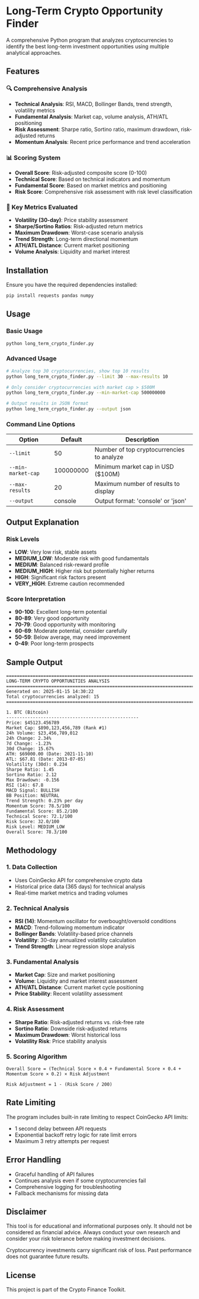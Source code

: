 # Long-Term Crypto Opportunity Finder

A comprehensive Python program that analyzes cryptocurrencies to identify the best long-term investment opportunities using multiple analytical approaches.

## Features

### 🔍 Comprehensive Analysis
- **Technical Analysis**: RSI, MACD, Bollinger Bands, trend strength, volatility metrics
- **Fundamental Analysis**: Market cap, volume analysis, ATH/ATL positioning
- **Risk Assessment**: Sharpe ratio, Sortino ratio, maximum drawdown, risk-adjusted returns
- **Momentum Analysis**: Recent price performance and trend acceleration

### 📊 Scoring System
- **Overall Score**: Risk-adjusted composite score (0-100)
- **Technical Score**: Based on technical indicators and momentum
- **Fundamental Score**: Based on market metrics and positioning
- **Risk Score**: Comprehensive risk assessment with risk level classification

### 🎯 Key Metrics Evaluated
- **Volatility (30-day)**: Price stability assessment
- **Sharpe/Sortino Ratios**: Risk-adjusted return metrics
- **Maximum Drawdown**: Worst-case scenario analysis
- **Trend Strength**: Long-term directional momentum
- **ATH/ATL Distance**: Current market positioning
- **Volume Analysis**: Liquidity and market interest

## Installation

Ensure you have the required dependencies installed:

```bash
pip install requests pandas numpy
```

## Usage

### Basic Usage
```bash
python long_term_crypto_finder.py
```

### Advanced Usage
```bash
# Analyze top 30 cryptocurrencies, show top 10 results
python long_term_crypto_finder.py --limit 30 --max-results 10

# Only consider cryptocurrencies with market cap > $500M
python long_term_crypto_finder.py --min-market-cap 500000000

# Output results in JSON format
python long_term_crypto_finder.py --output json
```

### Command Line Options

| Option | Default | Description |
|--------|---------|-------------|
| `--limit` | 50 | Number of top cryptocurrencies to analyze |
| `--min-market-cap` | 100000000 | Minimum market cap in USD ($100M) |
| `--max-results` | 20 | Maximum number of results to display |
| `--output` | console | Output format: 'console' or 'json' |

## Output Explanation

### Risk Levels
- **LOW**: Very low risk, stable assets
- **MEDIUM_LOW**: Moderate risk with good fundamentals
- **MEDIUM**: Balanced risk-reward profile
- **MEDIUM_HIGH**: Higher risk but potentially higher returns
- **HIGH**: Significant risk factors present
- **VERY_HIGH**: Extreme caution recommended

### Score Interpretation
- **90-100**: Excellent long-term potential
- **80-89**: Very good opportunity
- **70-79**: Good opportunity with monitoring
- **60-69**: Moderate potential, consider carefully
- **50-59**: Below average, may need improvement
- **0-49**: Poor long-term prospects

## Sample Output

```
================================================================================
LONG-TERM CRYPTO OPPORTUNITIES ANALYSIS
================================================================================
Generated on: 2025-01-15 14:30:22
Total cryptocurrencies analyzed: 15
================================================================================

1. BTC (Bitcoin)
--------------------------------------------------
Price: $45123.456789
Market Cap: $890,123,456,789 (Rank #1)
24h Volume: $23,456,789,012
24h Change: 2.34%
7d Change: -1.23%
30d Change: 15.67%
ATH: $69000.00 (Date: 2021-11-10)
ATL: $67.81 (Date: 2013-07-05)
Volatility (30d): 0.234
Sharpe Ratio: 1.45
Sortino Ratio: 2.12
Max Drawdown: -0.156
RSI (14): 67.8
MACD Signal: BULLISH
BB Position: NEUTRAL
Trend Strength: 0.23% per day
Momentum Score: 78.5/100
Fundamental Score: 85.2/100
Technical Score: 72.1/100
Risk Score: 32.0/100
Risk Level: MEDIUM_LOW
Overall Score: 78.3/100
```

## Methodology

### 1. Data Collection
- Uses CoinGecko API for comprehensive crypto data
- Historical price data (365 days) for technical analysis
- Real-time market metrics and trading volumes

### 2. Technical Analysis
- **RSI (14)**: Momentum oscillator for overbought/oversold conditions
- **MACD**: Trend-following momentum indicator
- **Bollinger Bands**: Volatility-based price channels
- **Volatility**: 30-day annualized volatility calculation
- **Trend Strength**: Linear regression slope analysis

### 3. Fundamental Analysis
- **Market Cap**: Size and market positioning
- **Volume**: Liquidity and market interest assessment
- **ATH/ATL Distance**: Current market cycle positioning
- **Price Stability**: Recent volatility assessment

### 4. Risk Assessment
- **Sharpe Ratio**: Risk-adjusted returns vs. risk-free rate
- **Sortino Ratio**: Downside risk-adjusted returns
- **Maximum Drawdown**: Worst historical loss
- **Volatility Risk**: Price stability analysis

### 5. Scoring Algorithm
```
Overall Score = (Technical Score × 0.4 + Fundamental Score × 0.4 + Momentum Score × 0.2) × Risk Adjustment

Risk Adjustment = 1 - (Risk Score / 200)
```

## Rate Limiting

The program includes built-in rate limiting to respect CoinGecko API limits:
- 1 second delay between API requests
- Exponential backoff retry logic for rate limit errors
- Maximum 3 retry attempts per request

## Error Handling

- Graceful handling of API failures
- Continues analysis even if some cryptocurrencies fail
- Comprehensive logging for troubleshooting
- Fallback mechanisms for missing data

## Disclaimer

This tool is for educational and informational purposes only. It should not be considered as financial advice. Always conduct your own research and consider your risk tolerance before making investment decisions.

Cryptocurrency investments carry significant risk of loss. Past performance does not guarantee future results.

## License

This project is part of the Crypto Finance Toolkit.

